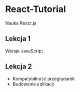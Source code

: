 # React-Tutorial
Nauka React.js

## Lekcja 1

Wersje JavaScript

## Lekcja 2

* Kompatybilność przeglądarek
* Budowanie aplikacji

```json
```

